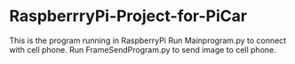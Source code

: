 # RaspberrryPi-Project-for-PiCar
This is the program running in RaspberryPi
Run Mainprogram.py to connect with cell phone.
Run FrameSendProgram.py to send image to cell phone.